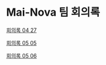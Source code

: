 # Mai-Nova 팀 회의록

[회의록 04 27](https://github.com/Mai-Nova/Meeting-minute/blob/main/%ED%9A%8C%EC%9D%98%EB%A1%9D-04-27.md)

[회의록 05 05](https://github.com/Mai-Nova/Meeting-minute/blob/main/%ED%9A%8C%EC%9D%98%EB%A1%9D-05-05.md)

[회의록 05 06](https://github.com/Mai-Nova/Meeting-minute/blob/main/%ED%9A%8C%EC%9D%98%EB%A1%9D-05-06.md)
